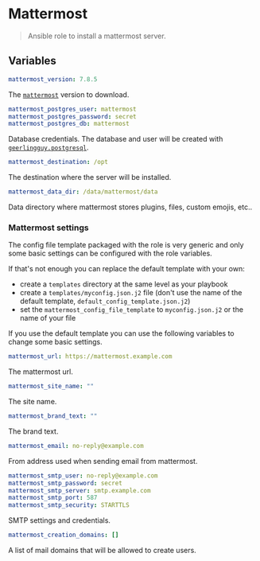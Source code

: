 # Mattermost

> Ansible role to install a mattermost server.

## Variables

```yaml
mattermost_version: 7.8.5
```

The [`mattermost`][0] version to download.

```yaml
mattermost_postgres_user: mattermost
mattermost_postgres_password: secret
mattermost_postgres_db: mattermost
```

Database credentials. The database and user will be created with [`geerlingguy.postgresql`][1].

```yaml
mattermost_destination: /opt
```

The destination where the server will be installed.

```yaml
mattermost_data_dir: /data/mattermost/data
```

Data directory where mattermost stores plugins, files, custom emojis, etc..

### Mattermost settings

The config file template packaged with the role is very generic and only some
basic settings can be configured with the role variables.

If that's not enough you can replace the default template with your own:

* create a `templates` directory at the same level as your playbook
* create a `templates/myconfig.json.j2` file (don't use the name of the default template, `default_config_template.json.j2`)
* set the `mattermost_config_file_template` to `myconfig.json.j2` or the name of your file

If you use the default template you can use the following variables to change
some basic settings.

```yaml
mattermost_url: https://mattermost.example.com
```

The mattermost url.

```yaml
mattermost_site_name: ""
```

The site name.

```yaml
mattermost_brand_text: ""
```

The brand text.

```yaml
mattermost_email: no-reply@example.com
```

From address used when sending email from mattermost.

```yaml
mattermost_smtp_user: no-reply@example.com
mattermost_smtp_password: secret
mattermost_smtp_server: smtp.example.com
mattermost_smtp_port: 587
mattermost_smtp_security: STARTTLS
```

SMTP settings and credentials.

```yaml
mattermost_creation_domains: []
```

A list of mail domains that will be allowed to create users.

[0]: https://github.com/mattermost/mattermost-server
[1]: https://github.com/geerlingguy/ansible-role-postgresql/
